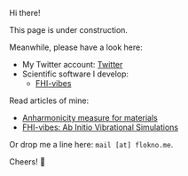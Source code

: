 Hi there!

This page is under construction.

Meanwhile, please have a look here:

- My Twitter account: [Twitter](https://twitter.com/flokno_phys)
- Scientific software I develop:
  - [FHI-vibes](https://vibes-developers.gitlab.io/vibes/)

Read articles of mine:

- [Anharmonicity measure for materials](https://arxiv.org/abs/2006.14672)
- [FHI-vibes: Ab Initio Vibrational Simulations](https://joss.theoj.org/papers/10.21105/joss.02671)

Or drop me a line here: `mail [at] flokno.me`. 

Cheers! 🚀
